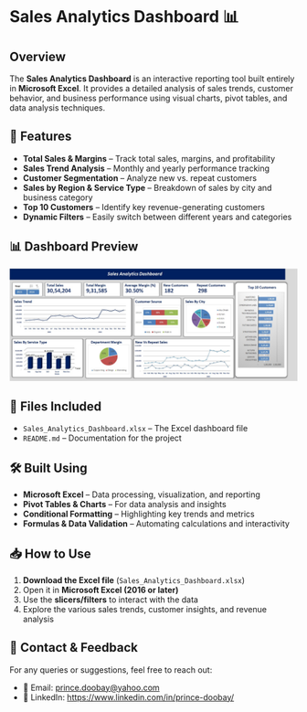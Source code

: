 # **Sales Analytics Dashboard** 📊

## **Overview**
The **Sales Analytics Dashboard** is an interactive reporting tool built entirely in **Microsoft Excel**. It provides a detailed analysis of sales trends, customer behavior, and business performance using visual charts, pivot tables, and data analysis techniques.

## **🚀 Features**
- **Total Sales & Margins** – Track total sales, margins, and profitability
- **Sales Trend Analysis** – Monthly and yearly performance tracking
- **Customer Segmentation** – Analyze new vs. repeat customers
- **Sales by Region & Service Type** – Breakdown of sales by city and business category
- **Top 10 Customers** – Identify key revenue-generating customers
- **Dynamic Filters** – Easily switch between different years and categories

## **📊 Dashboard Preview**
![Sales Dashboard Preview](Sales_Analytics_Dashboard.jpg)

## **📂 Files Included**
- `Sales_Analytics_Dashboard.xlsx` – The Excel dashboard file
- `README.md` – Documentation for the project

## **🛠️ Built Using**
- **Microsoft Excel** – Data processing, visualization, and reporting
- **Pivot Tables & Charts** – For data analysis and insights
- **Conditional Formatting** – Highlighting key trends and metrics
- **Formulas & Data Validation** – Automating calculations and interactivity

## **📥 How to Use**
1. **Download the Excel file** (`Sales_Analytics_Dashboard.xlsx`)
2. Open it in **Microsoft Excel (2016 or later)**
3. Use the **slicers/filters** to interact with the data
4. Explore the various sales trends, customer insights, and revenue analysis

## **📧 Contact & Feedback**
For any queries or suggestions, feel free to reach out:
- 📩 Email: prince.doobay@yahoo.com
- 🔗 LinkedIn: https://www.linkedin.com/in/prince-doobay/
